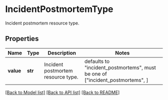 # IncidentPostmortemType

Incident postmortem resource type.

## Properties
Name | Type | Description | Notes
------------ | ------------- | ------------- | -------------
**value** | **str** | Incident postmortem resource type. | defaults to "incident_postmortems",  must be one of ["incident_postmortems", ]

[[Back to Model list]](README.md#documentation-for-models) [[Back to API list]](README.md#documentation-for-api-endpoints) [[Back to README]](README.md)


